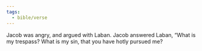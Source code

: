 ```yaml
---
tags:
  - bible/verse
---
```

Jacob was angry, and argued with Laban. Jacob answered Laban, “What is my trespass? What is my sin, that you have hotly pursued me?